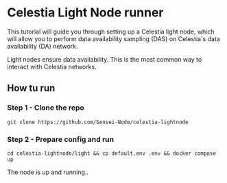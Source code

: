 # Celestia Light Node runner

This tutorial will guide you through setting up a Celestia light node, which will allow you to perform data availability sampling (DAS) on Celestia's data availability (DA) network.

Light nodes ensure data availability. This is the most common way to interact with Celestia networks.

## How tu run

### Step 1 - Clone the repo 

```shell
git clone https://github.com/Sensei-Node/celestia-lightnode
```

### Step 2 - Prepare config and run

```shell
cd celestia-lightnode/light && cp default.env .env && docker compose up
```

The node is up and running..